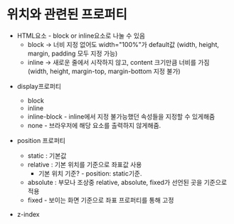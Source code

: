 # 위치와 관련된 프로퍼티

-   HTML요소 - block or inline요소로 나눌 수 있음
    -   block -> 너비 지정 없어도 width="100%"가 default값 (width, height, margin, padding 모두 지정 가능)
    -   inline -> 새로운 줄에서 시작하지 않고, content 크기만큼 너비를 가짐 (width, height, margin-top, margin-bottom 지정 불가)

*   display프로퍼티

    -   block
    -   inline
    -   inline-block - inline에서 지정 불가능했던 속성들을 지정할 수 있게해줌
    -   none - 브라우저에 해당 요소를 출력하지 않게해줌.

*   position 프로퍼티

    -   static : 기본값
    -   relative : 기본 위치를 기준으로 좌표값 사용
        -   기본 위치 기준? - position: static기준.
    -   absolute : 부모나 조상중 relative, absolute, fixed가 선언된 곳을 기준으로 적용
    -   fixed - 보이는 화면 기준으로 좌표 프로퍼티를 통해 고정

*   z-index
